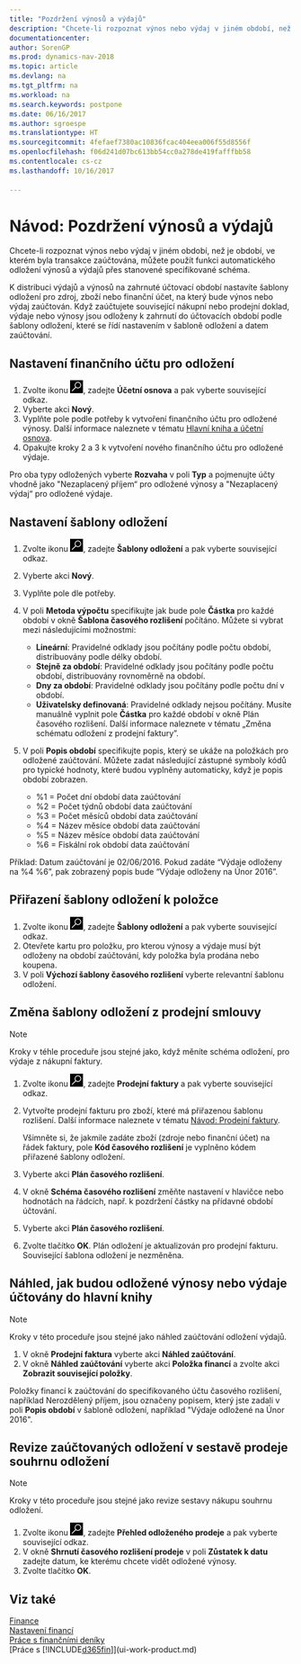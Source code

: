 ```yaml
---
title: "Pozdržení výnosů a výdajů"
description: "Chcete-li rozpoznat výnos nebo výdaj v jiném období, než je období, ve kterém byla transakce zaúčtována, můžete použít funkci automatického pozdržení výnosů a výdajů přes stanovené specifikované schéma."
documentationcenter: 
author: SorenGP
ms.prod: dynamics-nav-2018
ms.topic: article
ms.devlang: na
ms.tgt_pltfrm: na
ms.workload: na
ms.search.keywords: postpone
ms.date: 06/16/2017
ms.author: sgroespe
ms.translationtype: HT
ms.sourcegitcommit: 4fefaef7380ac10836fcac404eea006f55d8556f
ms.openlocfilehash: f06d241d07bc613bb54cc0a278de419fafffbb58
ms.contentlocale: cs-cz
ms.lasthandoff: 10/16/2017

---
```

# <a name="how-to-defer-revenues-and-expenses"></a>Návod: Pozdržení výnosů a výdajů
Chcete-li rozpoznat výnos nebo výdaj v jiném období, než je období, ve kterém byla transakce zaúčtována, můžete použít funkci automatického odložení výnosů a výdajů přes stanovené specifikované schéma.

K distribuci výdajů a výnosů na zahrnuté účtovací období nastavíte šablony odložení pro zdroj, zboží nebo finanční účet, na který bude výnos nebo výdaj zaúčtován. Když zaúčtujete související nákupní nebo prodejní doklad, výdaje nebo výnosy jsou odloženy k zahrnutí do účtovacích období podle šablony odložení, které se řídí nastavením v šabloně odložení a datem zaúčtování.

## <a name="to-set-up-a-gl-account-for-deferral"></a>Nastavení finančního účtu pro odložení
1. Zvolte ikonu ![Vyhledat stránku nebo sestavu](media/ui-search/search_small.png "Ikona Vyhledat stránku nebo sestavu"), zadejte **Účetní osnova** a pak vyberte související odkaz.
2. Vyberte akci **Nový**.
3. Vyplňte pole podle potřeby k vytvoření finančního účtu pro odložené výnosy. Další informace naleznete v tématu [Hlavní kniha a účetní osnova](finance-general-ledger.md).
4. Opakujte kroky 2 a 3 k vytvoření nového finančního účtu pro odložené výdaje.

Pro oba typy odložených vyberte **Rozvaha** v poli **Typ** a pojmenujte účty vhodně jako "Nezaplacený příjem“ pro odložené výnosy a "Nezaplacený výdaj“ pro odložené výdaje.

## <a name="to-set-up-a-deferral-template"></a>Nastavení šablony odložení
1. Zvolte ikonu ![Vyhledat stránku nebo sestavu](media/ui-search/search_small.png "Ikona Vyhledat stránku nebo sestavu"), zadejte **Šablony odložení** a pak vyberte související odkaz.
2. Vyberte akci **Nový**.
3. Vyplňte pole dle potřeby.
4. V poli **Metoda výpočtu** specifikujte jak bude pole **Částka** pro každé období v okně **Šablona časového rozlišení** počítáno. Můžete si vybrat mezi následujícími možnostmi:

   * **Lineární**: Pravidelné odklady jsou počítány podle počtu období, distribuovány podle délky období.
   * **Stejně za období**: Pravidelné odklady jsou počítány podle počtu období, distribuovány rovnoměrně na období.
   * **Dny za období**: Pravidelné odklady jsou počítány podle počtu dní v období.
   * **Uživatelsky definovaná**: Pravidelné odklady nejsou počítány. Musíte manuálně vyplnit pole **Částka** pro každé období v okně Plán časového rozlišení. Další informace naleznete v tématu „Změna schématu odložení z prodejní faktury”.
5. V poli **Popis období** specifikujte popis, který se ukáže na položkách pro odložené zaúčtování. Můžete zadat následující zástupné symboly kódů pro typické hodnoty, které budou vyplněny automaticky, když je popis období zobrazen.

   * %1 = Počet dní období data zaúčtování
   * %2 = Počet týdnů období data zaúčtování
   * %3 = Počet měsíců období data zaúčtování
   * %4 = Název měsíce období data zaúčtování
   * %5 = Název měsíce období data zaúčtování
   * %6 = Fiskální rok období data zaúčtování

Příklad: Datum zaúčtování je 02/06/2016. Pokud zadáte “Výdaje odloženy na %4 %6”, pak zobrazený popis bude “Výdaje odloženy na Únor 2016”.

## <a name="to-assign-a-deferral-template-to-an-item"></a>Přiřazení šablony odložení k položce
1. Zvolte ikonu ![Vyhledat stránku nebo sestavu](media/ui-search/search_small.png "Ikona Vyhledat stránku nebo sestavu"), zadejte **Šablony odložení** a pak vyberte související odkaz.
2. Otevřete kartu pro položku, pro kterou výnosy a výdaje musí být odloženy na období zaúčtování, kdy položka byla prodána nebo koupena.
3. V poli **Výchozí šablony časového rozlišení** vyberte relevantní šablonu odložení.

## <a name="to-change-a-deferral-schedule-from-a-sales-invoice"></a>Změna šablony odložení z prodejní smlouvy
> [!NOTE]  
>   Kroky v téhle proceduře jsou stejné jako, když měníte schéma odložení, pro výdaje z nákupní faktury.

1. Zvolte ikonu ![Vyhledat stránku nebo sestavu](media/ui-search/search_small.png "Ikona Vyhledat stránku nebo sestavu"), zadejte **Prodejní faktury** a pak vyberte související odkaz.
2. Vytvořte prodejní fakturu pro zboží, které má přiřazenou šablonu rozlišení. Další informace naleznete v tématu [Návod: Prodejní faktury](sales-how-invoice-sales.md).

    Všimněte si, že jakmile zadáte zboží (zdroje nebo finanční účet) na řádek faktury, pole **Kód časového rozlišení** je vyplněno kódem přiřazené šablony odložení.
3. Vyberte akci **Plán časového rozlišení**.
4. V okně **Schéma časového rozlišení** změňte nastavení v hlavičce nebo hodnotách na řádcích, např. k pozdržení částky na přídavné období účtování.
5. Vyberte akci **Plán časového rozlišení**.
6. Zvolte tlačítko **OK**. Plán odložení je aktualizován pro prodejní fakturu. Související šablona odložení je nezměněna.

## <a name="to-preview-how-deferred-revenues-or-expenses-will-be-posted-to-the-general-ledger"></a>Náhled, jak budou odložené výnosy nebo výdaje účtovány do hlavní knihy
> [!NOTE]  
>   Kroky v této proceduře jsou stejné jako náhled zaúčtování odložení výdajů.

1. V okně **Prodejní faktura** vyberte akci **Náhled zaúčtování**.
2. V okně **Náhled zaúčtování** vyberte akci **Položka financí** a zvolte akci **Zobrazit související položky**.

Položky financí k zaúčtování do specifikovaného účtu časového rozlišení, například  Nerozdělený příjem, jsou označeny popisem, který jste zadali v poli **Popis období** v šabloně odložení, například "Výdaje odložené na Únor 2016".

## <a name="to-review-posted-deferrals-in-the-sales-deferral-summary-report"></a>Revize zaúčtovaných odložení v sestavě prodeje souhrnu odložení
> [!NOTE]  
>   Kroky v této proceduře jsou stejné jako revize sestavy nákupu souhrnu odložení.

1. Zvolte ikonu ![Vyhledat stránku nebo sestavu](media/ui-search/search_small.png "Ikona Vyhledat stránku nebo sestavu"), zadejte **Přehled odloženého prodeje** a pak vyberte související odkaz.
2. V okně **Shrnutí časového rozlišení prodeje** v poli **Zůstatek k datu** zadejte datum, ke kterému chcete vidět odložené výnosy.
3. Zvolte tlačítko **OK**.

## <a name="see-also"></a>Viz také
[Finance](finance.md)  
[Nastavení financí](finance-setup-finance.md)  
[Práce s finančními deníky](ui-work-general-journals.md)  
[Práce s [!INCLUDE[d365fin](includes/d365fin_md.md)]](ui-work-product.md)

